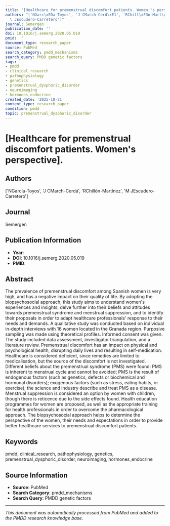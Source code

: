 ```yaml
---
title: '[Healthcare for premenstrual discomfort patients. Women''s perspective].'
authors: "['NGarc\xEDa-Toyos', 'J CMarch-Cerd\xE1', 'RChill\xF3n-Mart\xEDnez', 'M\
  \ JEscudero-Carretero']"
journal: Semergen
publication_date: ''
doi: 10.1016/j.semerg.2020.05.019
pmid: ''
document_type: research_paper
source: PubMed
search_category: pmdd_mechanisms
search_query: PMDD genetic factors
tags:
- pmdd
- clinical_research
- pathophysiology
- genetics
- premenstrual_dysphoric_disorder
- neuroimaging
- hormones_endocrine
created_date: '2025-10-21'
content_type: research_paper
condition: pmdd
topic: premenstrual_dysphoric_disorder
---
```


# [Healthcare for premenstrual discomfort patients. Women's perspective].

## Authors
['NGarcía-Toyos', 'J CMarch-Cerdá', 'RChillón-Martínez', 'M JEscudero-Carretero']

## Journal
Semergen

## Publication Information
- **Year**: 
- **DOI**: 10.1016/j.semerg.2020.05.019
- **PMID**: 

## Abstract
The prevalence of premenstrual discomfort among Spanish women is very high, and has a negative impact on their quality of life. By adopting the biopsychosocial approach, this study aims to understand women's experiences and insights, delve further into their beliefs and attitudes towards premenstrual syndrome and menstrual suppression, and to identify their proposals in order to adapt healthcare professionals' response to their needs and demands. A qualitative study was conducted based on individual in-depth interviews with 16 women located in the Granada region. Purposive sampling was made using theoretical profiles. Informed consent was given. The study included data assessment, investigator triangulation, and a literature review. Premenstrual discomfort has an impact on physical and psychological health, disrupting daily lives and resulting in self-medication. Healthcare is considered deficient, since remedies are limited to medicalisation, but the source of the discomfort is not investigated. Different beliefs about the premenstrual syndrome (PMS) were found: PMS is inherent to menstrual cycle and cannot be avoided; PMS is the result of endogenous factors (such as genetics, defects or biochemical and hormonal disorders); exogenous factors (such as stress, eating habits, or exercise); the science and industry describe and treat PMS as a disease. Menstrual suppression is considered an option by women with children, though there is reticence due to the side effects found. Health education programmes for women are proposed, as well as the appropriate training for health professionals in order to overcome the pharmacological approach. The biopsychosocial approach helps to determine the perspective of the women, their needs and expectations in order to provide better healthcare services to premenstrual discomfort patients.

## Keywords
pmdd, clinical_research, pathophysiology, genetics, premenstrual_dysphoric_disorder, neuroimaging, hormones_endocrine

## Source Information
- **Source**: PubMed
- **Search Category**: pmdd_mechanisms
- **Search Query**: PMDD genetic factors

---
*This document was automatically processed from PubMed and added to the PMDD research knowledge base.*
